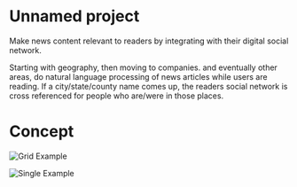 

# Unnamed project

Make news content relevant to readers by integrating with their digital social network.

Starting with geography, then moving to companies. and eventually other areas, do natural language processing of news articles while users are reading. If a city/state/county name comes up, the readers social network is cross referenced for people who are/were in those places.

# Concept

![Grid Example](https://raw.github.com/rememberlenny/a-triangle/blob/master/app/assets/images/demo/demo-grid.gif)

![Single Example](https://raw.github.com/rememberlenny/a-triangle/blob/master/app/assets/images/demo/demo-single.gif)
